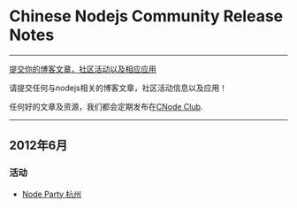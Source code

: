 Chinese Nodejs Community Release Notes
================

---

[提交你的博客文章，社区活动以及相应应用](https://github.com/cnodejs/cnodejs-community/edit/master/README.md)

请提交任何与nodejs相关的博客文章，社区活动信息以及应用！

任何好的文章及资源，我们都会定期发布在[CNode Club](http://cnodejs.org/).

---

## 2012年6月

### 活动
* [Node Party 杭州](http://cnodejs.org/topic/4fbb418dd46624c4760dc9d1)